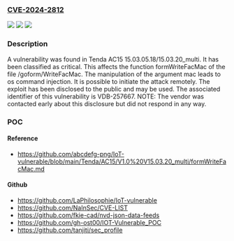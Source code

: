 ### [CVE-2024-2812](https://cve.mitre.org/cgi-bin/cvename.cgi?name=CVE-2024-2812)
![](https://img.shields.io/static/v1?label=Product&message=AC15&color=blue)
![](https://img.shields.io/static/v1?label=Version&message=%3D%2015.03.05.18%20&color=brighgreen)
![](https://img.shields.io/static/v1?label=Vulnerability&message=CWE-78%20OS%20Command%20Injection&color=brighgreen)

### Description

A vulnerability was found in Tenda AC15 15.03.05.18/15.03.20_multi. It has been classified as critical. This affects the function formWriteFacMac of the file /goform/WriteFacMac. The manipulation of the argument mac leads to os command injection. It is possible to initiate the attack remotely. The exploit has been disclosed to the public and may be used. The associated identifier of this vulnerability is VDB-257667. NOTE: The vendor was contacted early about this disclosure but did not respond in any way.

### POC

#### Reference
- https://github.com/abcdefg-png/IoT-vulnerable/blob/main/Tenda/AC15/V1.0%20V15.03.20_multi/formWriteFacMac.md

#### Github
- https://github.com/LaPhilosophie/IoT-vulnerable
- https://github.com/NaInSec/CVE-LIST
- https://github.com/fkie-cad/nvd-json-data-feeds
- https://github.com/gh-ost00/IOT-Vulnerable_POC
- https://github.com/tanjiti/sec_profile

